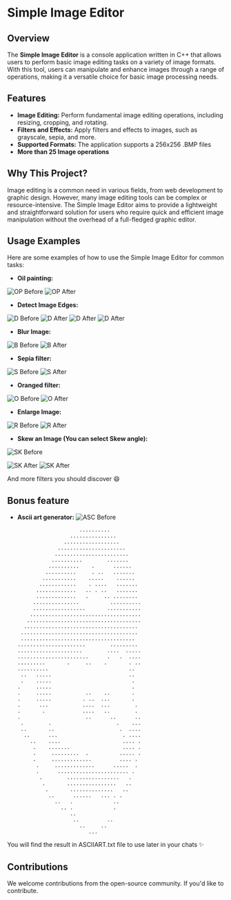 # Simple Image Editor

## Overview

The **Simple Image Editor** is a console application written in C++ that allows users to perform basic image editing tasks on a variety of image formats. With this tool, users can manipulate and enhance images through a range of operations, making it a versatile choice for basic image processing needs.

## Features

- **Image Editing:** Perform fundamental image editing operations, including resizing, cropping, and rotating.
- **Filters and Effects:** Apply filters and effects to images, such as grayscale, sepia, and more.
- **Supported Formats:** The application supports a 256x256 .BMP files
- **More than 25 Image operations**

## Why This Project?

Image editing is a common need in various fields, from web development to graphic design. However, many image editing tools can be complex or resource-intensive. The Simple Image Editor aims to provide a lightweight and straightforward solution for users who require quick and efficient image manipulation without the overhead of a full-fledged graphic editor.

## Usage Examples

Here are some examples of how to use the Simple Image Editor for common tasks:

- **Oil painting:**


![OP Before](https://i.ibb.co/wctBmdp/nature.png) ![OP After](https://i.ibb.co/z80dmWW/epqvpeqj.png)




- **Detect Image Edges:**


![D Before](https://i.ibb.co/tHW9NJ4/boy.png) ![D After](https://i.ibb.co/TcD7whm/hcwjkchkc.png)
![D After](https://i.ibb.co/RTLSGq8/inkedd.png) ![D After](https://i.ibb.co/x2hxwvF/egeg.png)




- **Blur Image:**


![B Before](https://i.ibb.co/tHW9NJ4/boy.png) ![B After](https://i.ibb.co/GW1wjKq/bluredd.png)


- **Sepia filter:**


![S Before](https://i.ibb.co/wctBmdp/nature.png) ![S After](https://i.ibb.co/Xkt6MqG/mkfeqmkeqf.png)


- **Oranged filter:**


![O Before](https://i.ibb.co/wctBmdp/nature.png) ![O After](https://i.ibb.co/SxKvKGb/lkmefwf.png)


- **Enlarge Image:**

![R Before](https://i.ibb.co/tHW9NJ4/boy.png) ![R After](https://i.ibb.co/pWs7K7r/boye.png)


- **Skew an Image (You can select Skew angle):**

![SK Before](https://i.ibb.co/tHW9NJ4/boy.png) 


![SK After](https://i.ibb.co/qgggvSr/wgjwrjg.png) ![SK After](https://i.ibb.co/pzt5ybV/rvkwkrv.png)




And more filters you should discover :smile: 

## Bonus feature 

- **Ascii art generator:** ![ASC Before](https://i.ibb.co/Sr8Lr22/mario.png) 

                                                      
                          ..........                  
                       ...............                
                     ..................               
                   ......................             
                  ........................            
                 ..........        .......            
                ..........    .      ......           
               ..........     . ..   .......          
              ...........    .....    ......          
             ............    . ....   .......         
            .............   .. . ..   .......         
            .............   .     .. ........         
           ...............          ..........        
           .................       ...........        
          ....................................        
         .....................................        
        .....................................         
       ......................................         
       .....................................          
      ......................        .........         
      .....................        ....  .....        
      .......................      .   .  ....        
      .........       .     ..    .       . ..        
      ..........                          ..          
       ..   .....                         ..          
       .    .....                          .          
      .     .....                          .          
      .     .....           ..    ..       .          
      .     .....          . ..  ...       .          
      .      ...           ....  ...        .         
      .       .            ....   ..        .         
      .                     ..      ..      ..        
       .        .                     .    ...        
       ..       ..                     .  ....        
        ..      ...                     . ....        
          ..    ....                    .... .        
           .    .......                 .... .        
           .     .........  .          ..... .        
           .     .............         .... .         
            .     .............      .....  .         
            .      ....................... .          
             .        .................   .           
              .       ................   ..           
               .       ..............   ..            
                ..      ......   ... . .              
                  ..   .             ..               
                    .. .             .                
                       ..                             
                        ..         ..                 
                          ..     ..                   
                             ...                      
                                                      
      


You will find the result in ASCIIART.txt file to use later in your chats :sparkles:

## Contributions

We welcome contributions from the open-source community. If you'd like to contribute.
